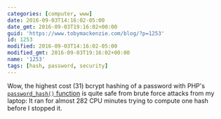 ```yaml
---
categories: [computer, www]
date: 2016-09-03T14:16:02-05:00
date_gmt: 2016-09-03T19:16:02+00:00
guid: 'https://www.tobymackenzie.com/blog/?p=1253'
id: 1253
modified: 2016-09-03T14:16:02-05:00
modified_gmt: 2016-09-03T19:16:02+00:00
name: '1253'
tags: [hash, password, security]
---
```


Wow, the highest cost (31) bcrypt hashing of a password with PHP's [`password_hash()` function](http://php.net/manual/en/function.password-hash.php) is quite safe from brute force attacks from my laptop:  It ran for almost 282 CPU minutes trying to compute one hash before I stopped it.
